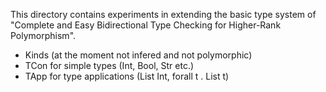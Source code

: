 This directory contains experiments in extending the basic type system of
"Complete and Easy Bidirectional Type Checking for Higher-Rank Polymorphism".

* Kinds (at the moment not infered and not polymorphic)
* TCon for simple types (Int, Bool, Str etc.)
* TApp for type applications (List Int, forall t . List t)
